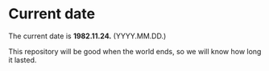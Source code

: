 # Current date

The current date is **1982.11.24.** (YYYY.MM.DD.)

This repository will be good when the world ends, so we will know how long it lasted.